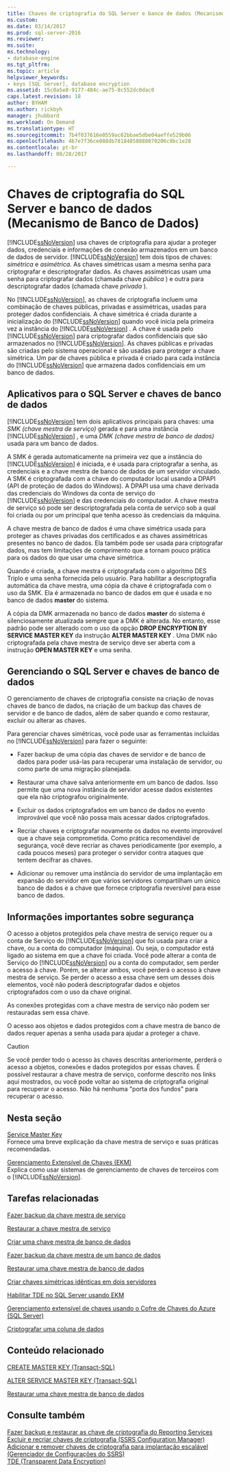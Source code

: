 ```yaml
---
title: Chaves de criptografia do SQL Server e banco de dados (Mecanismo de Banco de Dados) | Microsoft Docs
ms.custom: 
ms.date: 03/14/2017
ms.prod: sql-server-2016
ms.reviewer: 
ms.suite: 
ms.technology:
- database-engine
ms.tgt_pltfrm: 
ms.topic: article
helpviewer_keywords:
- keys [SQL Server], database encryption
ms.assetid: 15c0a5e8-9177-484c-ae75-8c552dc0dac0
caps.latest.revision: 18
author: BYHAM
ms.author: rickbyh
manager: jhubbard
ms.workload: On Demand
ms.translationtype: HT
ms.sourcegitcommit: 7b4f037616e0559ac62bbae5dbe04aeffe529b06
ms.openlocfilehash: 467e7f36ce088db78184858888070206c8bc1e28
ms.contentlocale: pt-br
ms.lasthandoff: 08/28/2017

---
```

# <a name="sql-server-and-database-encryption-keys-database-engine"></a>Chaves de criptografia do SQL Server e banco de dados (Mecanismo de Banco de Dados)
  [!INCLUDE[ssNoVersion](../../../includes/ssnoversion-md.md)] usa chaves de criptografia para ajudar a proteger dados, credenciais e informações de conexão armazenados em um banco de dados de servidor. [!INCLUDE[ssNoVersion](../../../includes/ssnoversion-md.md)] tem dois tipos de chaves: *simétrica* e *asimétrica*. As chaves simétricas usam a mesma senha para criptografar e descriptografar dados. As chaves assimétricas usam uma senha para criptografar dados (chamada chave *pública* ) e outra para descriptografar dados (chamada chave *privada* ).  
  
 No [!INCLUDE[ssNoVersion](../../../includes/ssnoversion-md.md)], as chaves de criptografia incluem uma combinação de chaves públicas, privadas e assimétricas, usadas para proteger dados confidenciais. A chave simétrica é criada durante a inicialização do [!INCLUDE[ssNoVersion](../../../includes/ssnoversion-md.md)] quando você inicia pela primeira vez a instância do [!INCLUDE[ssNoVersion](../../../includes/ssnoversion-md.md)] . A chave é usada pelo [!INCLUDE[ssNoVersion](../../../includes/ssnoversion-md.md)] para criptografar dados confidenciais que são armazenados no [!INCLUDE[ssNoVersion](../../../includes/ssnoversion-md.md)]. As chaves públicas e privadas são criadas pelo sistema operacional e são usadas para proteger a chave simétrica. Um par de chaves pública e privada é criado para cada instância do [!INCLUDE[ssNoVersion](../../../includes/ssnoversion-md.md)] que armazena dados confidenciais em um banco de dados.  
  
## <a name="applications-for-sql-server-and-database-keys"></a>Aplicativos para o SQL Server e chaves de banco de dados  
 [!INCLUDE[ssNoVersion](../../../includes/ssnoversion-md.md)] tem dois aplicativos principais para chaves: uma *SMK (chave mestra de serviço)* gerada e para uma instância [!INCLUDE[ssNoVersion](../../../includes/ssnoversion-md.md)] , e uma *DMK (chave mestra de banco de dados)* usada para um banco de dados.  
  
 A SMK é gerada automaticamente na primeira vez que a instância do [!INCLUDE[ssNoVersion](../../../includes/ssnoversion-md.md)] é iniciada, e é usada para criptografar a senha, as credenciais e a chave mestra de banco de dados de um servidor vinculado. A SMK é criptografada com a chave do computador local usando a DPAPI (API de proteção de dados do Windows). A DPAPI usa uma chave derivada das credenciais do Windows da conta de serviço do [!INCLUDE[ssNoVersion](../../../includes/ssnoversion-md.md)] e das credenciais do computador. A chave mestra de serviço só pode ser descriptografada pela conta de serviço sob a qual foi criada ou por um principal que tenha acesso às credenciais da máquina.  
  
 A chave mestra de banco de dados é uma chave simétrica usada para proteger as chaves privadas dos certificados e as chaves assimétricas presentes no banco de dados. Ela também pode ser usada para criptografar dados, mas tem limitações de comprimento que a tornam pouco prática para os dados do que usar uma chave simétrica.  
  
 Quando é criada, a chave mestra é criptografada com o algoritmo DES Triplo e uma senha fornecida pelo usuário. Para habilitar a descriptografia automática da chave mestra, uma cópia da chave é criptografada com o uso da SMK. Ela é armazenada no banco de dados em que é usada e no banco de dados **master** do sistema.  
  
 A cópia da DMK armazenada no banco de dados **master** do sistema é silenciosamente atualizada sempre que a DMK é alterada. No entanto, esse padrão pode ser alterado com o uso da opção **DROP ENCRYPTION BY SERVICE MASTER KEY** da instrução **ALTER MASTER KEY** . Uma DMK não criptografada pela chave mestra de serviço deve ser aberta com a instrução **OPEN MASTER KEY** e uma senha.  
  
## <a name="managing-sql-server-and-database-keys"></a>Gerenciando o SQL Server e chaves de banco de dados  
 O gerenciamento de chaves de criptografia consiste na criação de novas chaves de banco de dados, na criação de um backup das chaves de servidor e de banco de dados, além de saber quando e como restaurar, excluir ou alterar as chaves.  
  
 Para gerenciar chaves simétricas, você pode usar as ferramentas incluídas no [!INCLUDE[ssNoVersion](../../../includes/ssnoversion-md.md)] para fazer o seguinte:  
  
-   Fazer backup de uma cópia das chaves de servidor e de banco de dados para poder usá-las para recuperar uma instalação de servidor, ou como parte de uma migração planejada.  
  
-   Restaurar uma chave salva anteriormente em um banco de dados. Isso permite que uma nova instância de servidor acesse dados existentes que ela não criptografou originalmente.  
  
-   Excluir os dados criptografados em um banco de dados no evento improvável que você não possa mais acessar dados criptografados.  
  
-   Recriar chaves e criptografar novamente os dados no evento improvável que a chave seja comprometida. Como prática recomendável de segurança, você deve recriar as chaves periodicamente (por exemplo, a cada poucos meses) para proteger o servidor contra ataques que tentem decifrar as chaves.  
  
-   Adicionar ou remover uma instância do servidor de uma implantação em expansão do servidor em que vários servidores compartilham um único banco de dados e a chave que fornece criptografia reversível para esse banco de dados.  
  
## <a name="important-security-information"></a>Informações importantes sobre segurança  
 O acesso a objetos protegidos pela chave mestra de serviço requer ou a conta de Serviço do [!INCLUDE[ssNoVersion](../../../includes/ssnoversion-md.md)] que foi usada para criar a chave, ou a conta do computador (máquina). Ou seja, o computador está ligado ao sistema em que a chave foi criada. Você pode alterar a conta de Serviço do [!INCLUDE[ssNoVersion](../../../includes/ssnoversion-md.md)] *ou* a conta do computador, sem perder o acesso à chave. Porém, se alterar ambos, você perderá o acesso à chave mestra de serviço. Se perder o acesso a essa chave sem um desses dois elementos, você não poderá descriptografar dados e objetos criptografados com o uso da chave original.  
  
 As conexões protegidas com a chave mestra de serviço não podem ser restauradas sem essa chave.  
  
 O acesso aos objetos e dados protegidos com a chave mestra de banco de dados requer apenas a senha usada para ajudar a proteger a chave.  
  
> [!CAUTION]  
>  Se você perder todo o acesso às chaves descritas anteriormente, perderá o acesso a objetos, conexões e dados protegidos por essas chaves. É possível restaurar a chave mestra de serviço, conforme descrito nos links aqui mostrados, ou você pode voltar ao sistema de criptografia original para recuperar o acesso. Não há nenhuma "porta dos fundos" para recuperar o acesso.  
  
## <a name="in-this-section"></a>Nesta seção  
 [Service Master Key](../../../relational-databases/security/encryption/service-master-key.md)  
 Fornece uma breve explicação da chave mestra de serviço e suas práticas recomendadas.  
  
 [Gerenciamento Extensível de Chaves &#40;EKM&#41;](../../../relational-databases/security/encryption/extensible-key-management-ekm.md)  
 Explica como usar sistemas de gerenciamento de chaves de terceiros com o [!INCLUDE[ssNoVersion](../../../includes/ssnoversion-md.md)].  
  
## <a name="related-tasks"></a>Tarefas relacionadas  
 [Fazer backup da chave mestra de serviço](../../../relational-databases/security/encryption/back-up-the-service-master-key.md)  
  
 [Restaurar a chave mestra de serviço](../../../relational-databases/security/encryption/restore-the-service-master-key.md)  
  
 [Criar uma chave mestra de banco de dados](../../../relational-databases/security/encryption/create-a-database-master-key.md)  
  
 [Fazer backup da chave mestra de um banco de dados](../../../relational-databases/security/encryption/back-up-a-database-master-key.md)  
  
 [Restaurar uma chave mestra de banco de dados](../../../relational-databases/security/encryption/restore-a-database-master-key.md)  
  
 [Criar chaves simétricas idênticas em dois servidores](../../../relational-databases/security/encryption/create-identical-symmetric-keys-on-two-servers.md)  
  
 [Habilitar TDE no SQL Server usando EKM](../../../relational-databases/security/encryption/enable-tde-on-sql-server-using-ekm.md)  
  
 [Gerenciamento extensível de chaves usando o Cofre de Chaves do Azure &#40;SQL Server&#41;](../../../relational-databases/security/encryption/extensible-key-management-using-azure-key-vault-sql-server.md)  
  
 [Criptografar uma coluna de dados](../../../relational-databases/security/encryption/encrypt-a-column-of-data.md)  
  
## <a name="related-content"></a>Conteúdo relacionado  
 [CREATE MASTER KEY &#40;Transact-SQL&#41;](../../../t-sql/statements/create-master-key-transact-sql.md)  
  
 [ALTER SERVICE MASTER KEY &#40;Transact-SQL&#41;](../../../t-sql/statements/alter-service-master-key-transact-sql.md)  
  
 [Restaurar uma chave mestra de banco de dados](../../../relational-databases/security/encryption/restore-a-database-master-key.md)  
  
## <a name="see-also"></a>Consulte também  
 [Fazer backup e restaurar as chave de criptografia do Reporting Services](../../../reporting-services/install-windows/ssrs-encryption-keys-back-up-and-restore-encryption-keys.md)   
 [Excluir e recriar chaves de criptografia &#40;SSRS Configuration Manager&#41;](../../../reporting-services/install-windows/ssrs-encryption-keys-delete-and-re-create-encryption-keys.md)   
 [Adicionar e remover chaves de criptografia para implantação escalável &#40;Gerenciador de Configurações do SSRS&#41;](../../../reporting-services/install-windows/add-and-remove-encryption-keys-for-scale-out-deployment.md)   
 [TDE &#40;Transparent Data Encryption&#41;](../../../relational-databases/security/encryption/transparent-data-encryption.md)  
  
  

